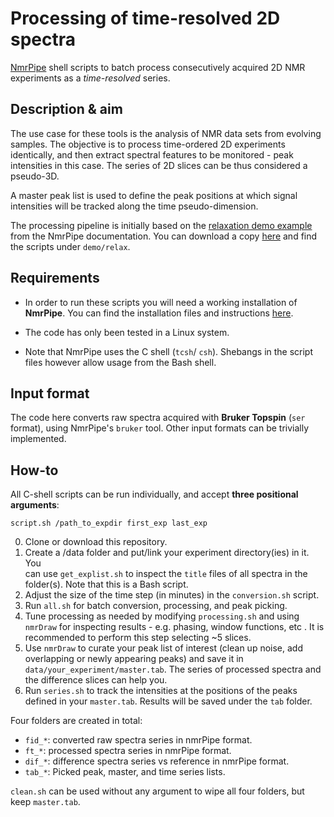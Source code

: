 # Processing of time-resolved 2D spectra

[NmrPipe](https://www.ibbr.umd.edu/nmrpipe/index.html) shell scripts to batch
process consecutively acquired 2D NMR experiments as a *time-resolved* series.

## Description & aim

The use case for these tools is the analysis of NMR data sets from evolving
samples. The objective is to process time-ordered 2D experiments identically,
and then extract spectral features to be monitored - peak intensities in this
case. The series of 2D slices can be thus considered a pseudo-3D.

A master peak list is used to define the peak positions at which signal
intensities will be tracked along the time pseudo-dimension.

The processing pipeline is initially based on the
[relaxation demo example](https://www.ibbr.umd.edu/nmrpipe/demo.html) from the
NmrPipe documentation. You can download a copy
[here](http://www.ibbr.umd.edu/nmrpipe/demo.tar) and find the
scripts under `demo/relax`.

## Requirements

- In order to run these scripts you will need a working installation of
  **NmrPipe**. You can find the installation files and instructions
  [here](https://www.ibbr.umd.edu/nmrpipe/install.html).

- The code has only been tested in a Linux system.

- Note that NmrPipe uses the C shell (`tcsh`/ `csh`). Shebangs in the script
files however allow usage from the Bash shell.

## Input format

The code here converts raw spectra acquired with **Bruker Topspin**
(`ser` format), using NmrPipe's `bruker` tool. Other input formats can be
trivially implemented.

## How-to

All C-shell scripts can be run individually, and accept **three positional arguments**:

`script.sh /path_to_expdir first_exp last_exp`

0. Clone or download this repository.
1. Create a /data folder and put/link your experiment directory(ies) in it. You \
can use `get_explist.sh` to inspect the `title` files of all spectra in
the folder(s). Note that this is a Bash script.
2. Adjust the size of the time step (in minutes) in the `conversion.sh` script.
3. Run `all.sh` for batch conversion, processing, and peak picking.
4. Tune processing as needed by modifying `processing.sh` and using `nmrDraw`
for inspecting results - e.g. phasing, window functions, etc .
It is recommended to perform this step selecting ~5 slices.
5. Use `nmrDraw` to curate your peak list of interest (clean up noise, add
overlapping or newly appearing peaks) and save it in
`data/your_experiment/master.tab`. The series of processed spectra and the
difference slices can help you.
6. Run `series.sh` to track the intensities at the positions of the peaks
defined in your `master.tab`. Results will be saved under the `tab` folder.

Four folders are created in total:
- `fid_*`: converted raw spectra series in nmrPipe format.
- `ft_*`: processed spectra series in nmrPipe format.
- `dif_*`: difference spectra series vs reference in nmrPipe format.
- `tab_*`: Picked peak, master, and time series lists.

`clean.sh` can be used without any argument to wipe all four folders, but keep
`master.tab`.
